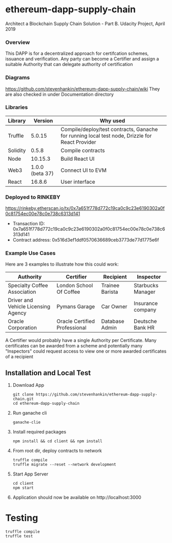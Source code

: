 # ethereum-dapp-supply-chain

Architect a Blockchain Supply Chain Solution - Part B.  Udacity Project, April 2019

### Overview
This DAPP is for a decentralized approach for certifcation schemes, issuance and verification.
Any party can become a Certifier and assign a suitable Authority that can delegate authority of certification

### Diagrams 
https://github.com/stevenhankin/ethereum-dapp-supply-chain/wiki
They are also checked in under Documentation directory

### Libraries

| Library             | Version       | Why used    |
|---------------------|---------------|-------------|
|Truffle              |5.0.15         |Compile/deploy/test contracts, Ganache for running local test node, Drizzle for React Provider |
|Solidity             |0.5.8          |Compile contracts|
|Node                 |10.15.3        |Build React UI   |
|Web3                 |1.0.0 (beta 37)|Connect UI to EVM |
|React                |16.8.6         |User interface|


### Deployed to RINKEBY

https://rinkeby.etherscan.io/tx/0x7a651f778d772c19ca0c9c23e6190302a0f0c81754ec00e78c0e738c6313d141

* Transaction ID:   0x7a651f778d772c19ca0c9c23e6190302a0f0c81754ec00e78c0e738c6313d141
* Contract address: 0x516d3ef1ddf0570636689ceb3773de77d1775e6f


### Example Use Cases
Here are 3 examples to illustrate how this could work:

| Authority                         | Certifier                   | Recipient     | Inspector         |
|-----------------------------------|-----------------------------|---------------|-------------------|
|Specialty Coffee Association       |London School Of Coffee      |Trainee Barista| Starbucks Manager |
|Driver and Vehicle Licensing Agency|Pymans Garage                |Car Owner      | Insurance company |
|Oracle Corporation                 |Oracle Certified Professional|Database Admin | Deutsche Bank HR  |

A Certifier would probably have a single Authority per Certificate.  Many certificates can be awarded from a scheme and potentially many "Inspectors" could request access to view one or more awarded certificates of a recipient



## Installation and Local Test
1) Download App
    ```
    git clone https://github.com/stevenhankin/ethereum-dapp-supply-chain.git
    cd ethereum-dapp-supply-chain
    ```
2) Run ganache cli
   ```
   ganache-clie
   ```
3) Install required packages
    ```
    npm install && cd client && npm install
    ```
4) From root dir, deploy contracts to network
    ```
    truffle compile
    truffle migrate --reset --network development
    ```
6) Start App Server
    ```
    cd client
    npm start
    ```
7) Application should now be available on http://localhost:3000

# Testing
```
truffle compile
truffle test
```
